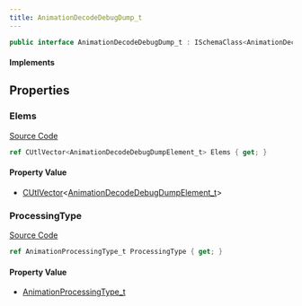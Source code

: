 ```yaml
---
title: AnimationDecodeDebugDump_t
---
```


```csharp
public interface AnimationDecodeDebugDump_t : ISchemaClass<AnimationDecodeDebugDump_t>, ISchemaField, ISchemaClass, INativeHandle
```

#### Implements

## Properties

### Elems

[Source Code](https://github.com/swiftly-solution/swiftlys2/blob/main/managed/src/SwiftlyS2.Generated/Schemas/Interfaces/AnimationDecodeDebugDump_t.cs#L19)

```csharp
ref CUtlVector<AnimationDecodeDebugDumpElement_t> Elems { get; }
```

#### Property Value

- [CUtlVector](/docs/api/-1)<[AnimationDecodeDebugDumpElement_t](/docs/api/shared/schemadefinitions/animationdecodedebugdumpelement_t)>

### ProcessingType

[Source Code](https://github.com/swiftly-solution/swiftlys2/blob/main/managed/src/SwiftlyS2.Generated/Schemas/Interfaces/AnimationDecodeDebugDump_t.cs#L17)

```csharp
ref AnimationProcessingType_t ProcessingType { get; }
```

#### Property Value

- [AnimationProcessingType_t](/docs/api/shared/schemadefinitions/animationprocessingtype_t)

